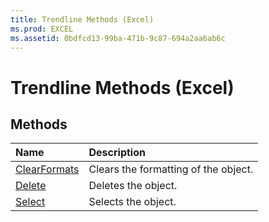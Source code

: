 ```yaml
---
title: Trendline Methods (Excel)
ms.prod: EXCEL
ms.assetid: 0bdfcd13-99ba-471b-9c87-694a2aa6ab6c
---
```



# Trendline Methods (Excel)

## Methods



|**Name**|**Description**|
|:-----|:-----|
|[ClearFormats](trendline-clearformats-method-excel.md)|Clears the formatting of the object.|
|[Delete](trendline-delete-method-excel.md)|Deletes the object.|
|[Select](trendline-select-method-excel.md)|Selects the object.|

